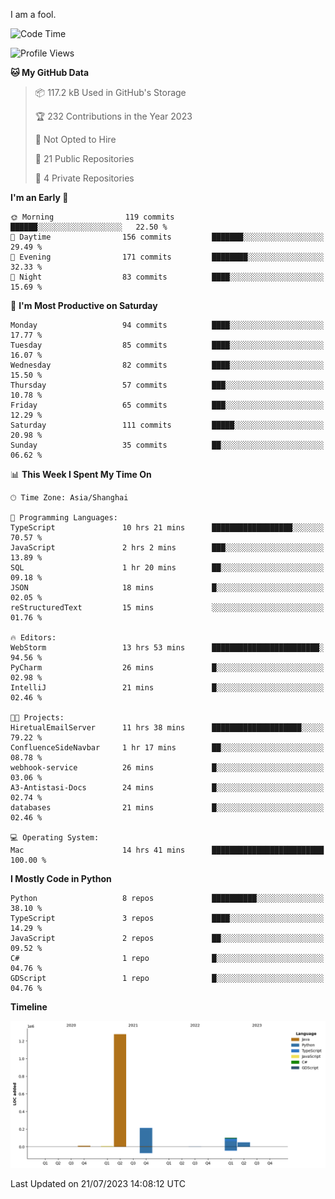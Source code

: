 I am a fool.

<!--START_SECTION:waka-->
![Code Time](http://img.shields.io/badge/Code%20Time-557%20hrs%204%20mins-blue)

![Profile Views](http://img.shields.io/badge/Profile%20Views-0-blue)

**🐱 My GitHub Data** 

> 📦 117.2 kB Used in GitHub's Storage 
 > 
> 🏆 232 Contributions in the Year 2023
 > 
> 🚫 Not Opted to Hire
 > 
> 📜 21 Public Repositories 
 > 
> 🔑 4 Private Repositories 
 > 
**I'm an Early 🐤** 

```text
🌞 Morning                119 commits         ██████░░░░░░░░░░░░░░░░░░░   22.50 % 
🌆 Daytime                156 commits         ███████░░░░░░░░░░░░░░░░░░   29.49 % 
🌃 Evening                171 commits         ████████░░░░░░░░░░░░░░░░░   32.33 % 
🌙 Night                  83 commits          ████░░░░░░░░░░░░░░░░░░░░░   15.69 % 
```
📅 **I'm Most Productive on Saturday** 

```text
Monday                   94 commits          ████░░░░░░░░░░░░░░░░░░░░░   17.77 % 
Tuesday                  85 commits          ████░░░░░░░░░░░░░░░░░░░░░   16.07 % 
Wednesday                82 commits          ████░░░░░░░░░░░░░░░░░░░░░   15.50 % 
Thursday                 57 commits          ███░░░░░░░░░░░░░░░░░░░░░░   10.78 % 
Friday                   65 commits          ███░░░░░░░░░░░░░░░░░░░░░░   12.29 % 
Saturday                 111 commits         █████░░░░░░░░░░░░░░░░░░░░   20.98 % 
Sunday                   35 commits          ██░░░░░░░░░░░░░░░░░░░░░░░   06.62 % 
```


📊 **This Week I Spent My Time On** 

```text
🕑︎ Time Zone: Asia/Shanghai

💬 Programming Languages: 
TypeScript               10 hrs 21 mins      ██████████████████░░░░░░░   70.57 % 
JavaScript               2 hrs 2 mins        ███░░░░░░░░░░░░░░░░░░░░░░   13.89 % 
SQL                      1 hr 20 mins        ██░░░░░░░░░░░░░░░░░░░░░░░   09.18 % 
JSON                     18 mins             █░░░░░░░░░░░░░░░░░░░░░░░░   02.05 % 
reStructuredText         15 mins             ░░░░░░░░░░░░░░░░░░░░░░░░░   01.76 % 

🔥 Editors: 
WebStorm                 13 hrs 53 mins      ████████████████████████░   94.56 % 
PyCharm                  26 mins             █░░░░░░░░░░░░░░░░░░░░░░░░   02.98 % 
IntelliJ                 21 mins             █░░░░░░░░░░░░░░░░░░░░░░░░   02.46 % 

🐱‍💻 Projects: 
HiretualEmailServer      11 hrs 38 mins      ████████████████████░░░░░   79.22 % 
ConfluenceSideNavbar     1 hr 17 mins        ██░░░░░░░░░░░░░░░░░░░░░░░   08.78 % 
webhook-service          26 mins             █░░░░░░░░░░░░░░░░░░░░░░░░   03.06 % 
A3-Antistasi-Docs        24 mins             █░░░░░░░░░░░░░░░░░░░░░░░░   02.74 % 
databases                21 mins             █░░░░░░░░░░░░░░░░░░░░░░░░   02.46 % 

💻 Operating System: 
Mac                      14 hrs 41 mins      █████████████████████████   100.00 % 
```

**I Mostly Code in Python** 

```text
Python                   8 repos             ██████████░░░░░░░░░░░░░░░   38.10 % 
TypeScript               3 repos             ████░░░░░░░░░░░░░░░░░░░░░   14.29 % 
JavaScript               2 repos             ██░░░░░░░░░░░░░░░░░░░░░░░   09.52 % 
C#                       1 repo              █░░░░░░░░░░░░░░░░░░░░░░░░   04.76 % 
GDScript                 1 repo              █░░░░░░░░░░░░░░░░░░░░░░░░   04.76 % 
```



**Timeline**

![Lines of Code chart](https://raw.githubusercontent.com/VeejaLiu/VeejaLiu/master/assets/bar_graph.png)


 Last Updated on 21/07/2023 14:08:12 UTC
<!--END_SECTION:waka-->
